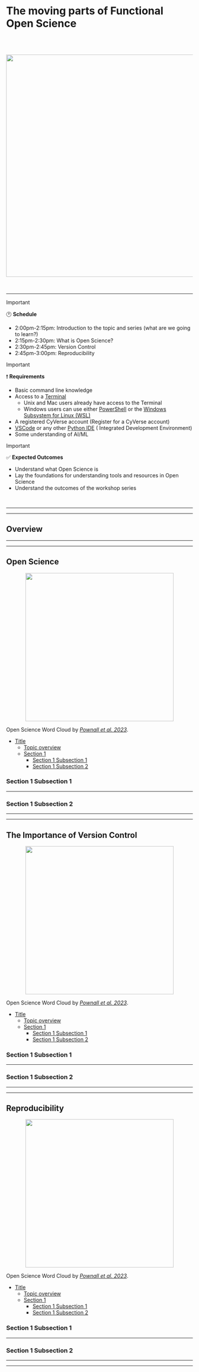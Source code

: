 # The moving parts of Functional Open Science

<br>
<br>
<p align="center">
    <img src="https://foss.cyverse.org/assets/foss_title_2024F.jpg" width="600">
</p>
<br>

---
>[!important]
> :clock1: **Schedule**
> - 2:00pm-2:15pm: Introduction to the topic and series (what are we going to learn?) 
> - 2:15pm-2:30pm: What is Open Science?
> - 2:30pm-2:45pm: Version Control
> - 2:45pm-3:00pm: Reproducibility

>[!important]
> :heavy_exclamation_mark: **Requirements**
> - Basic command line knowledge
>- Access to a [Terminal](https://en.wikipedia.org/wiki/Unix_shell)
>    - Unix and Mac users already have access to the Terminal
>    - Windows users can use either [PowerShell](https://en.wikipedia.org/wiki/PowerShell) or the [Windows Subsystem for Linux (WSL)](https://learn.microsoft.com/en-us/windows/wsl/install)
> - A registered CyVerse account (Register for a CyVerse account)
> - [VSCode](https://code.visualstudio.com/) or any other [Python IDE](https://www.geeksforgeeks.org/top-python-ide/) ( Integrated Development Environment)
> - Some understanding of AI/ML

>[!important]
> :white_check_mark: **Expected Outcomes**
> - Understand what Open Science is
> - Lay the foundations for understanding tools and resources in Open Science
> - Understand the outcomes of the workshop series

<br>

---
---

## Overview

---
---

## Open Science

<p align="center">
    <img src="https://foss.cyverse.org/assets/open_science_word_cloud.png" width="400">
</p>

Open Science Word Cloud by [*Pownall et al. 2023*](http://dx.doi.org/10.31234/osf.io/vypkb).

- [Title](#title)
  - [Topic overview](#topic-overview)
  - [Section 1](#section-1)
    - [Section 1 Subsection 1](#section-1-subsection-1)
    - [Section 1 Subsection 2](#section-1-subsection-2)

### Section 1 Subsection 1

---

### Section 1 Subsection 2

---
---

## The Importance of Version Control

<p align="center">
    <img src="https://foss.cyverse.org/assets/open_science_word_cloud.png" width="400">
</p>

Open Science Word Cloud by [*Pownall et al. 2023*](http://dx.doi.org/10.31234/osf.io/vypkb).

- [Title](#title)
  - [Topic overview](#topic-overview)
  - [Section 1](#section-1)
    - [Section 1 Subsection 1](#section-1-subsection-1)
    - [Section 1 Subsection 2](#section-1-subsection-2)

### Section 1 Subsection 1

---

### Section 1 Subsection 2

---
---

## Reproducibility

<p align="center">
    <img src="https://foss.cyverse.org/assets/open_science_word_cloud.png" width="400">
</p>

Open Science Word Cloud by [*Pownall et al. 2023*](http://dx.doi.org/10.31234/osf.io/vypkb).

- [Title](#title)
  - [Topic overview](#topic-overview)
  - [Section 1](#section-1)
    - [Section 1 Subsection 1](#section-1-subsection-1)
    - [Section 1 Subsection 2](#section-1-subsection-2)

### Section 1 Subsection 1

---

### Section 1 Subsection 2

---
---